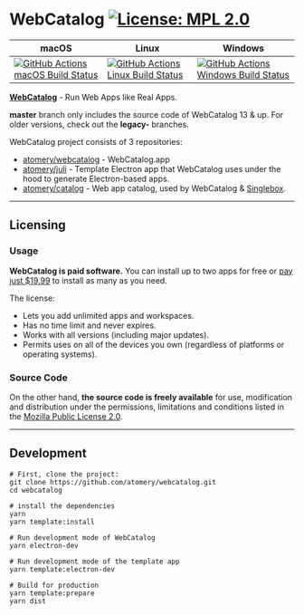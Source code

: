 # WebCatalog [![License: MPL 2.0](https://img.shields.io/badge/License-MPL%202.0-brightgreen.svg)](LICENSE)

|macOS|Linux|Windows|
|---|---|---|
|[![GitHub Actions macOS Build Status](https://github.com/atomery/webcatalog/workflows/macOS/badge.svg)](https://github.com/atomery/webcatalog/actions?query=workflow%3AmacOS)|[![GitHub Actions Linux Build Status](https://github.com/atomery/webcatalog/workflows/Linux/badge.svg)](https://github.com/atomery/webcatalog/actions?query=workflow%3ALinux)|[![GitHub Actions Windows Build Status](https://github.com/atomery/webcatalog/workflows/Windows/badge.svg)](https://github.com/atomery/webcatalog/actions?query=workflow%3AWindows)|


**[WebCatalog](https://atomery.com/webcatalog)** - Run Web Apps like Real Apps.

**master** branch only includes the source code of WebCatalog 13 & up. For older versions, check out the **legacy-** branches.

WebCatalog project consists of 3 repositories:
- [atomery/webcatalog](https://github.com/atomery/webcatalog) - WebCatalog.app
- [atomery/juli](https://github.com/atomery/juli) - Template Electron app that WebCatalog uses under the hood to generate Electron-based apps.
- [atomery/catalog](https://github.com/atomery/catalog) - Web app catalog, used by WebCatalog & [Singlebox](https://atomery.com/singlebox).

---

## Licensing
### Usage
**WebCatalog is paid software.** You can install up to two apps for free or [pay just $19.99](https://webcatalog.onfastspring.com/webcatalog-lite) to install as many as you need.

The license:
- Lets you add unlimited apps and workspaces.
- Has no time limit and never expires.
- Works with all versions (including major updates).
- Permits uses on all of the devices you own (regardless of platforms or operating systems).

### Source Code
On the other hand, **the source code is freely available** for use, modification and distribution under the permissions, limitations and conditions listed in the [Mozilla Public License 2.0](LICENSE).

---

## Development
```
# First, clone the project:
git clone https://github.com/atomery/webcatalog.git
cd webcatalog

# install the dependencies
yarn
yarn template:install

# Run development mode of WebCatalog
yarn electron-dev

# Run development mode of the template app
yarn template:electron-dev

# Build for production
yarn template:prepare
yarn dist
```
